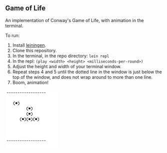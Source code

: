 Game of Life
------------------
An implementation of Conway's Game of Life, with animation in the terminal.

To run:

1. Install [leiningen](https://github.com/technomancy/leiningen).
2. Clone this repository.
3. In the terminal, in the repo directory: `lein repl`
4. In the repl: `(play <width> <height> <milliseconds-per-round>)`
5. Adjust the height and width of your terminal window.
6. Repeat steps 4 and 5 until the dotted line in the window is just below the top of the window, and does not wrap around to more than one line.
7. Boom, animation!

![game of life gif](readme_images/game_of_life.gif)
